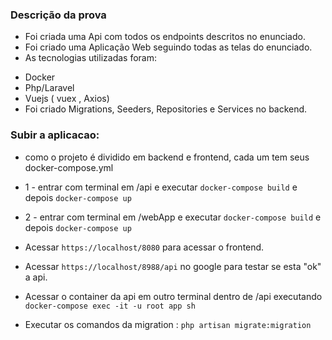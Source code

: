 ### Descrição da prova

* Foi criada uma Api com todos os endpoints descritos no enunciado.
* Foi criado uma Aplicação Web seguindo todas as telas do enunciado.
* As tecnologias utilizadas foram:
- Docker
- Php/Laravel
- Vuejs ( vuex , Axios)
- Foi criado Migrations, Seeders, Repositories e Services no backend.


### Subir a aplicacao:

* como o projeto é dividido em backend e frontend, cada um tem seus docker-compose.yml
* 1 - entrar com terminal em /api e executar `docker-compose build`  e depois `docker-compose up`
* 2 - entrar com terminal em /webApp e executar `docker-compose build`  e depois `docker-compose up`

* Acessar `https://localhost/8080` para acessar o frontend.
* Acessar `https://localhost/8988/api` no google para testar se esta "ok" a api.
* Acessar o container da api em outro terminal dentro de /api executando `docker-compose exec -it -u root app sh`
* Executar os comandos da migration :  `php artisan migrate:migration`